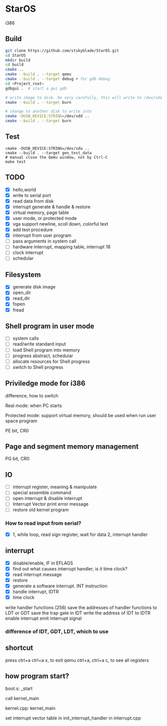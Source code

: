# StarOS
i386

## Build

```bash
git clone https://github.com/stskyblade/StarOS.git
cd StarOS
mkdir build
cd build
cmake ..
cmake --build . --target qemu
cmake --build . --target debug # for gdb debug
cd <Project_root>
gdbgui .  # start a gui gdb

# write image to disk. be very carefully, this will write to /dev/sda
cmake --build . --target burn

# change to another disk to write into
cmake -DUSB_DEVICE:STRING=/dev/sdd ..
cmake --build . --target burn
```

## Test

```base
cmake -DUSB_DEVICE:STRING=/dev/sda ..
cmake --build . --target gen_test_data
# manual close the Qemu window, not by Ctrl-C
make test
```

## TODO

- [x] hello,world
- [x] write to serial port
- [x] read data from disk
- [x] interrupt generate & handle & restore
- [x] virtual memory, page table
- [x] user mode, or protected mode
- [x] vga support newline, scoll down, colorful text
- [x] add test procedure
- [x] interrupt from user program
- [ ] pass arguments in system call
- [ ] hardware interrupt, mapping table, interrupt 18
- [ ] clock interrupt
- [ ] schedular

## Filesystem
- [x] generate disk image
- [x] open_dir
- [x] read_dir
- [x] fopen
- [x] fread

## Shell program in user mode
- [ ] system calls
- [ ] read/write standard input
- [ ] load Shell program into memory
- [ ] progress abstract, schedular
- [ ] allocate resources for Shell progress
- [ ] switch to Shell progress

## Priviledge mode for i386
difference, how to switch

Real mode:
when PC starts

Protected mode:
support virtual memory, should be used when run user space program

PE bit, CR0

## Page and segment memory management
PG bit, CR0

## IO
- [ ] interrupt register, meaning & manipulate
- [ ] special assemble command
- [ ] open interrupt & disable interrupt
- [ ] Interrupt Vector print error message
- [ ] restore old kernel program

### How to read input from serial?
- [x] 1, while loop, read sign register, wait for data
2, interrupt handler

## interrupt
- [x] disable/enable, IF in EFLAGS
- [x] find out what causes interrupt handler, is it time clock?
- [x] read interrupt message
- [x] restore
- [x] generate a software interrupt. INT instruction
- [x] handle interrupt, IDTR
- [x] time clock

write handler functions (256)
save the addresses of handler functions to LDT or GDT
save the trap gate in IDT
write the address of IDT to IDTR
enable interrupt
emit interrupt signal

### difference of IDT, GDT, LDT, which to use

## shortcut

press ctrl+a ctrl+a x, to exit qemu
ctrl+a, ctrl+a c, to see all registers

## how program start?

boot.s: _start

call kernel_main

kernel.cpp: kernel_main

set interrupt vector table in init_interrupt_handler in interrupt.cpp
